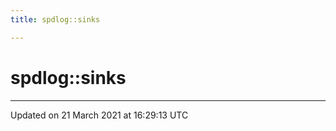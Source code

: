 ```yaml
---
title: spdlog::sinks

---
```


# spdlog::sinks






-------------------------------

Updated on 21 March 2021 at 16:29:13 UTC